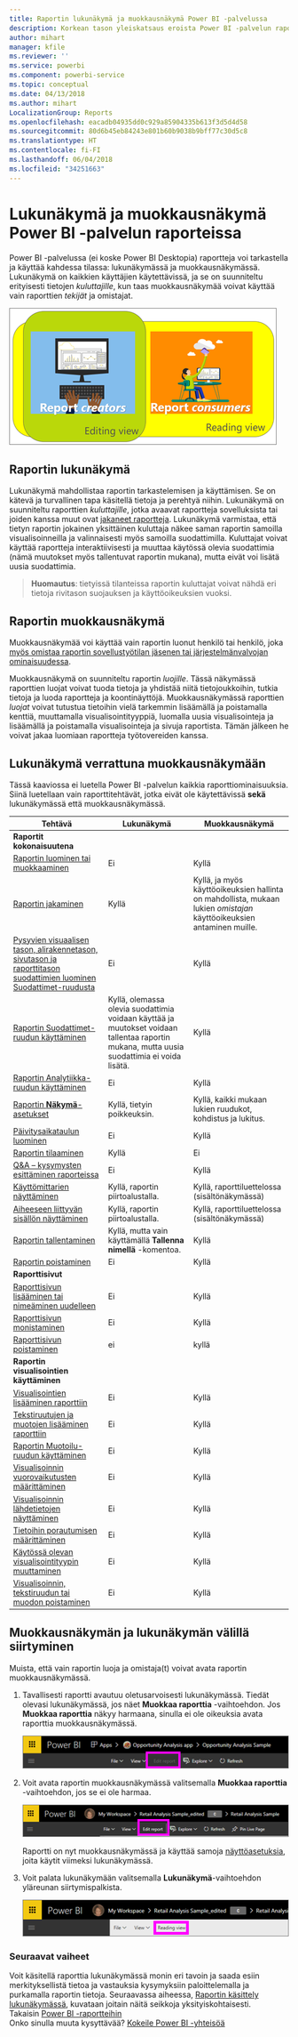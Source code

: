 ```yaml
---
title: Raportin lukunäkymä ja muokkausnäkymä Power BI -palvelussa
description: Korkean tason yleiskatsaus eroista Power BI -palvelun raporttien lukunäkymän ja muokkausnäkymän välillä
author: mihart
manager: kfile
ms.reviewer: ''
ms.service: powerbi
ms.component: powerbi-service
ms.topic: conceptual
ms.date: 04/13/2018
ms.author: mihart
LocalizationGroup: Reports
ms.openlocfilehash: eacadb04935dd0c929a85904335b613f3d5d4d58
ms.sourcegitcommit: 80d6b45eb84243e801b60b9038b9bff77c30d5c8
ms.translationtype: HT
ms.contentlocale: fi-FI
ms.lasthandoff: 06/04/2018
ms.locfileid: "34251663"
---
```

# <a name="reading-view-and-editing-view-in-power-bi-service-reports"></a>Lukunäkymä ja muokkausnäkymä Power BI -palvelun raporteissa
Power BI -palvelussa (ei koske Power BI Desktopia) raportteja voi tarkastella ja käyttää kahdessa tilassa: lukunäkymässä ja muokkausnäkymässä. Lukunäkymä on kaikkien käyttäjien käytettävissä, ja se on suunniteltu erityisesti tietojen *kuluttajille*, kun taas muokkausnäkymää voivat käyttää vain raporttien *tekijät* ja omistajat.

![raportin laatijoita ja raportin kuluttajia esittävä kuvitus](media/service-reading-view-and-editing-view/power-bi-creators-consumers.png)

## <a name="report-reading-view"></a>Raportin lukunäkymä

 Lukunäkymä mahdollistaa raportin tarkastelemisen ja käyttämisen. Se on kätevä ja turvallinen tapa käsitellä tietoja ja perehtyä niihin. Lukunäkymä on suunniteltu raporttien *kuluttajille*, jotka avaavat raportteja sovelluksista tai joiden kanssa muut ovat [jakaneet raportteja](service-share-dashboards.md). Lukunäkymä varmistaa, että tietyn raportin jokainen yksittäinen kuluttaja näkee saman raportin samoilla visualisoinneilla ja valinnaisesti myös samoilla suodattimilla.  Kuluttajat voivat käyttää raportteja interaktiivisesti ja muuttaa käytössä olevia suodattimia (nämä muutokset myös tallentuvat raportin mukana), mutta eivät voi lisätä uusia suodattimia.

>**Huomautus**: tietyissä tilanteissa raportin kuluttajat voivat nähdä eri tietoja rivitason suojauksen ja käyttöoikeuksien vuoksi.

## <a name="report-editing-view"></a>Raportin muokkausnäkymä

Muokkausnäkymää voi käyttää vain raportin luonut henkilö tai henkilö, joka [myös omistaa raportin sovellustyötilan jäsenen tai järjestelmänvalvojan ominaisuudessa](service-create-distribute-apps.md).

Muokkausnäkymä on suunniteltu raportin *luojille*. Tässä näkymässä raporttien luojat voivat tuoda tietoja ja yhdistää niitä tietojoukkoihin, tutkia tietoja ja luoda raportteja ja koontinäyttöjä. Muokkausnäkymässä raporttien *luojat* voivat tutustua tietoihin vielä tarkemmin lisäämällä ja poistamalla kenttiä, muuttamalla visualisointityyppiä, luomalla uusia visualisointeja ja lisäämällä ja poistamalla visualisointeja ja sivuja raportista. Tämän jälkeen he voivat jakaa luomiaan raportteja työtovereiden kanssa.

## <a name="reading-view-versus-editing-view"></a>Lukunäkymä verrattuna muokkausnäkymään
Tässä kaaviossa ei luetella Power BI -palvelun kaikkia raporttiominaisuuksia. Siinä luetellaan vain raporttitehtävät, jotka eivät ole käytettävissä **sekä** lukunäkymässä että muokkausnäkymässä.


|Tehtävä  | Lukunäkymä  | Muokkausnäkymä |
|-------------------------|-------|-------|
|**Raportit kokonaisuutena**  |
| [Raportin luominen tai muokkaaminen](service-report-create-new.md) | Ei  | Kyllä |
| [Raportin jakaminen](service-share-reports.md)| Kyllä | Kyllä, ja myös käyttöoikeuksien hallinta on mahdollista, mukaan lukien *omistajan* käyttöoikeuksien antaminen muille. |
| [Pysyvien visuaalisen tason, alirakennetason, sivutason ja raporttitason suodattimien luominen Suodattimet-ruudusta](power-bi-report-add-filter.md) | Ei  | Kyllä |
| [Raportin Suodattimet-ruudun käyttäminen](power-bi-how-to-report-filter.md) | Kyllä, olemassa olevia suodattimia voidaan käyttää ja muutokset voidaan tallentaa raportin mukana, mutta uusia suodattimia ei voida lisätä. | Kyllä |
| [Raportin Analytiikka-ruudun käyttäminen](service-analytics-pane.md) | Ei | Kyllä |
| [Raportin **Näkymä**-asetukset](power-bi-report-display-settings.md) | Kyllä, tietyin poikkeuksin. | Kyllä, kaikki mukaan lukien ruudukot, kohdistus ja lukitus. |
| [Päivitysaikataulun luominen](refresh-data.md) | Ei  | Kyllä |
| [Raportin tilaaminen](service-report-subscribe.md) | Kyllä | Ei |
| [Q&A – kysymysten esittäminen raporteissa](power-bi-q-and-a.md) | Ei  | Kyllä |
| [Käyttömittarien näyttäminen ](service-usage-metrics.md) | Kyllä, raportin piirtoalustalla. | Kyllä, raporttiluettelossa (sisältönäkymässä) |
| [Aiheeseen liittyvän sisällön näyttäminen](service-related-content.md) | Kyllä, raportin piirtoalustalla. | Kyllä, raporttiluettelossa (sisältönäkymässä) |
| [Raportin tallentaminen](service-report-save.md) | Kyllä, mutta vain käyttämällä **Tallenna nimellä** -komentoa. | Kyllä |
| [Raportin poistaminen](service-delete.md) | Ei  | Kyllä |
|**Raporttisivut** |
| [Raporttisivun lisääminen tai nimeäminen uudelleen](power-bi-report-add-page.md)  | Ei  | Kyllä  |
| [Raporttisivun monistaminen](power-bi-report-copy-paste-page.md) | Ei  | Kyllä |
| [Raporttisivun poistaminen](service-delete.md) | ei | kyllä |
|**Raportin visualisointien käyttäminen**|
| [Visualisointien lisääminen raporttiin](power-bi-report-add-visualizations-i.md) | Ei  | Kyllä |
| [Tekstiruutujen ja muotojen lisääminen raporttiin](power-bi-reports-add-text-and-shapes.md) | Ei  | Kyllä |
| [Raportin Muotoilu-ruudun käyttäminen](service-the-report-editor-take-a-tour.md) | Ei | Kyllä |
| [Visualisoinnin vuorovaikutusten määrittäminen](service-reports-visual-interactions.md) | Ei  | Kyllä |
| [Visualisoinnin lähdetietojen näyttäminen](service-reports-show-data.md) | Ei  | Kyllä |
| [Tietoihin porautumisen määrittäminen](power-bi-visualization-drill-down.md) | Ei  | Kyllä |
| [Käytössä olevan visualisointityypin muuttaminen](power-bi-report-change-visualization-type.md) | Ei | Kyllä|
| [Visualisoinnin, tekstiruudun tai muodon poistaminen](service-delete.md)| Ei | Kyllä |


## <a name="navigating-between-editing-view-and-reading-view"></a>Muokkausnäkymän ja lukunäkymän välillä siirtyminen
Muista, että vain raportin luoja ja omistaja(t) voivat avata raportin muokkausnäkymässä.

1. Tavallisesti raportti avautuu oletusarvoisesti lukunäkymässä. Tiedät olevasi lukunäkymässä, jos näet **Muokkaa raporttia** -vaihtoehdon. Jos **Muokkaa raporttia** näkyy harmaana, sinulla ei ole oikeuksia avata raporttia muokkausnäkymässä.

   ![Muokkaa raporttia -vaihtoehto harmaana](media/service-reading-view-and-editing-view/power-bi-edit-report-grey.png)

2. Voit avata raportin muokkausnäkymässä valitsemalla **Muokkaa raporttia** -vaihtoehdon, jos se ei ole harmaa.

   ![Muokkaa raporttia -vaihtoehto](media/service-reading-view-and-editing-view/power-bi-edit-report.png)

   Raportti on nyt muokkausnäkymässä ja käyttää samoja [näyttöasetuksia](power-bi-report-display-settings.md), joita käytit viimeksi lukunäkymässä.

2. Voit palata lukunäkymään valitsemalla **Lukunäkymä**-vaihtoehdon yläreunan siirtymispalkista.

    ![Lukunäkymä-vaihtoehto](media/service-reading-view-and-editing-view/power-bi-reading-view.png)



### <a name="next-steps"></a>Seuraavat vaiheet
Voit käsitellä raporttia lukunäkymässä monin eri tavoin ja saada esiin merkityksellistä tietoa ja vastauksia kysymyksiin paloittelemalla ja purkamalla raportin tietoja.  Seuraavassa aiheessa, [Raportin käsittely lukunäkymässä](service-interact-with-a-report-in-editing-view.md), kuvataan joitain näitä seikkoja yksityiskohtaisesti.    
Takaisin [Power BI -raportteihin](service-reports.md)    
Onko sinulla muuta kysyttävää? [Kokeile Power BI -yhteisöä](http://community.powerbi.com/)

